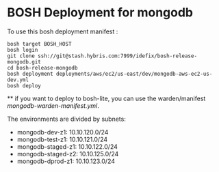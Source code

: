 # BOSH Deployment for mongodb

To use this bosh deployment manifest :

```
bosh target BOSH_HOST
bosh login
git clone ssh://git@stash.hybris.com:7999/idefix/bosh-release-mongodb.git
cd bosh-release-mongodb
bosh deployment deployments/aws/ec2/us-east/dev/mongodb-aws-ec2-us-dev.yml
bosh deploy
```

** if you want to deploy to bosh-lite, you can use the warden/manifest _mongodb-warden-manifest.yml_.

The environments are divided by subnets:

- mongodb-dev-z1: 10.10.120.0/24
- mongodb-test-z1: 10.10.121.0/24
- mongodb-staged-z1: 10.10.122.0/24
- mongodb-staged-z2: 10.10.125.0/24
- mongodb-dprod-z1: 10.10.123.0/24
